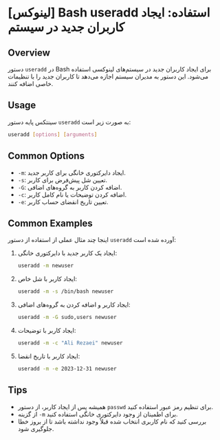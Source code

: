 # [لینوکس] Bash useradd استفاده: ایجاد کاربران جدید در سیستم

## Overview
دستور `useradd` در Bash برای ایجاد کاربران جدید در سیستم‌های لینوکسی استفاده می‌شود. این دستور به مدیران سیستم اجازه می‌دهد تا کاربران جدید را با تنظیمات خاصی اضافه کنند.

## Usage
سینتکس پایه دستور `useradd` به صورت زیر است:

```bash
useradd [options] [arguments]
```

## Common Options
- `-m`: ایجاد دایرکتوری خانگی برای کاربر جدید.
- `-s`: تعیین شل پیش‌فرض برای کاربر.
- `-G`: اضافه کردن کاربر به گروه‌های اضافی.
- `-c`: اضافه کردن توضیحات یا نام کامل کاربر.
- `-e`: تعیین تاریخ انقضای حساب کاربر.

## Common Examples
اینجا چند مثال عملی از استفاده از دستور `useradd` آورده شده است:

1. ایجاد یک کاربر جدید با دایرکتوری خانگی:
   ```bash
   useradd -m newuser
   ```

2. ایجاد کاربر با شل خاص:
   ```bash
   useradd -m -s /bin/bash newuser
   ```

3. ایجاد کاربر و اضافه کردن به گروه‌های اضافی:
   ```bash
   useradd -m -G sudo,users newuser
   ```

4. ایجاد کاربر با توضیحات:
   ```bash
   useradd -m -c "Ali Rezaei" newuser
   ```

5. ایجاد کاربر با تاریخ انقضا:
   ```bash
   useradd -m -e 2023-12-31 newuser
   ```

## Tips
- همیشه پس از ایجاد کاربر، از دستور `passwd` برای تنظیم رمز عبور استفاده کنید.
- از گزینه `-m` برای اطمینان از وجود دایرکتوری خانگی استفاده کنید.
- بررسی کنید که نام کاربری انتخاب شده قبلاً وجود نداشته باشد تا از بروز خطا جلوگیری شود.